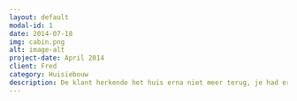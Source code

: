```yaml
---
layout: default
modal-id: 1
date: 2014-07-18
img: cabin.png
alt: image-alt
project-date: April 2014
client: Fred
category: Huisiebouw
description: De klant herkende het huis erna niet meer terug, je had er bij motten zijn. Ge-wel-dig!.
---
```

